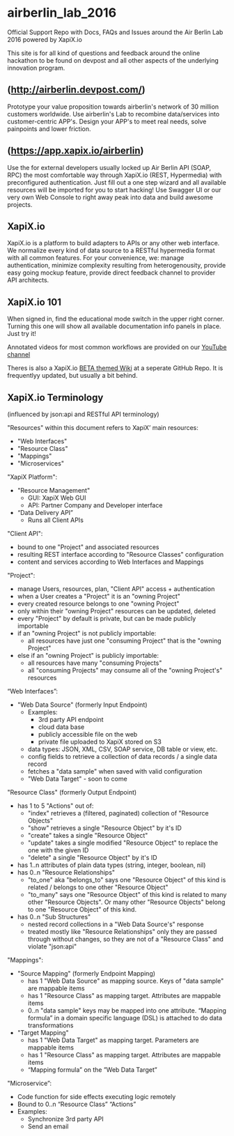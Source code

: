 # airberlin_lab_2016

Official Support Repo with Docs, FAQs and Issues around the Air Berlin Lab 2016 powered by XapiX.io

This site is for all kind of questions and feedback around the online hackathon to be found on devpost and all other aspects of the underlying innovation program.

## (http://airberlin.devpost.com/)

Prototype your value proposition towards airberlin's network of 30 million customers worldwide. 
Use airberlin's Lab to recombine data/services into customer-centric APP's. Design your APP's to meet real needs, solve painpoints and lower friction.

## (https://app.xapix.io/airberlin)

Use the for external developers usually locked up Air Berlin API (SOAP, RPC) the most comfortable way through XapiX.io (REST, Hypermedia) with preconfigured authentication. Just fill out a one step wizard and all available resources will be imported for you to start hacking! Use Swagger UI or our very own Web Console to right away peak into data and build awesome projects.

## XapiX.io

XapiX.io is a platform to build adapters to APIs or any other web interface. We normalize every kind of data source to a RESTful hypermedia format with all common features. For your convenience, we: manage authentication, minimize complexity resulting from heterogenousity, provide easy going mockup feature, provide direct feedback channel to provider API architects.

## XapiX.io 101

When signed in, find the educational mode switch in the upper right corner. Turning this one will show all available documentation info panels in place. Just try it!

Annotated videos for most common workflows are provided on our [YouTube channel](https://www.youtube.com/channel/UC1SPLZlF6Y_BkIkvi3kVwmw)

Theres is also a XapiX.io [BETA themed Wiki](https://github.com/xapix-io/beta/wiki) at a seperate GitHub Repo. It is frequentlyy updated, but usually a bit behind.

## XapiX.io Terminology

(influenced by json:api and RESTful API terminology)

"Resources" within this document refers to XapiX’ main resources:
- "Web Interfaces"
- "Resource Class"
- "Mappings"
- "Microservices"

"XapiX Platform":
- "Resource Management"
  - GUI: XapiX Web GUI
  - API: Partner Company and Developer interface
- “Data Delivery API”
  - Runs all Client APIs

"Client API":
- bound to one "Project" and associated resources
- resulting REST interface according to "Resource Classes" configuration
- content and services according to Web Interfaces and Mappings

"Project":
- manage Users, resources, plan, "Client API" access + authentication
- when a User creates a "Project" it is an "owning Project"
- every created resource belongs to one "owning Project"
- only within their "owning Project" resources can be updated, deleted
- every "Project" by default is private, but can be made publicly importable
- if an "owning Project" is not publicly importable:
  - all resources have just one "consuming Project" that is the "owning Project" 
- else if an "owning Project" is publicly importable:
  - all resources have many "consuming Projects"
  - all "consuming Projects" may consume all of the "owning Project's" resources

“Web Interfaces”:
- "Web Data Source" (formerly Input Endpoint)
  - Examples:
    - 3rd party API endpoint
    - cloud data base
    - publicly accessible file on the web
    - private file uploaded to XapiX stored on S3
  - data types: JSON, XML, CSV, SOAP service, DB table or view, etc.
  - config fields to retrieve a collection of data records / a single data record
  - fetches a "data sample" when saved with valid configuration
  - "Web Data Target" - soon to come

"Resource Class" (formerly Output Endpoint)
- has 1 to 5 "Actions" out of:
  - "index" retrieves a (filtered, paginated) collection of "Resource Objects"
  - "show" retrieves a single "Resource Object" by it's ID
  - "create" takes a single "Resource Object"
  - "update" takes a single modified "Resource Object" to replace the one with the given ID
  - "delete" a single "Resource Object" by it's ID
- has 1..n attributes of plain data types (string, integer, boolean, nil)
- has 0..n "Resource Relationships"
  - "to_one" aka "belongs_to" says one "Resource Object" of this kind is related / belongs to one other "Resource Object"
  - "to_many" says one "Resource Object" of this kind is related to many other "Resource Objects". Or many other "Resource Objects" belong to one "Resource Object" of this kind.
- has 0..n "Sub Structures"
  - nested record collections in a "Web Data Source's" response
  - treated mostly like "Resource Relationships" only they are passed through without changes, so they are not of a "Resource Class" and violate "json:api"

"Mappings":
- "Source Mapping" (formerly Endpoint Mapping)
  - has 1 "Web Data Source" as mapping source. Keys of "data sample" are mappable items
  - has 1 "Resource Class" as mapping target. Attributes are mappable items
  - 0..n "data sample" keys may be mapped into one attribute. “Mapping formula” in a domain specific language (DSL) is attached to do data transformations
- "Target Mapping"
  - has 1 "Web Data Target" as mapping target. Parameters are mappable items
  - has 1 "Resource Class" as mapping target. Attributes are mappable items
  - “Mapping formula” on the ”Web Data Target”

"Microservice”:
- Code function for side effects executing logic remotely
- Bound to 0..n “Resource Class” “Actions”
- Examples:
  - Synchronize 3rd party API
  - Send an email
